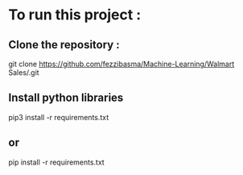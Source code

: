 # To run this project :

## Clone the repository :
git clone https://github.com/fezzibasma/Machine-Learning/Walmart Sales/.git

## Install python libraries
pip3 install -r requirements.txt 

## or

pip install -r requirements.txt

